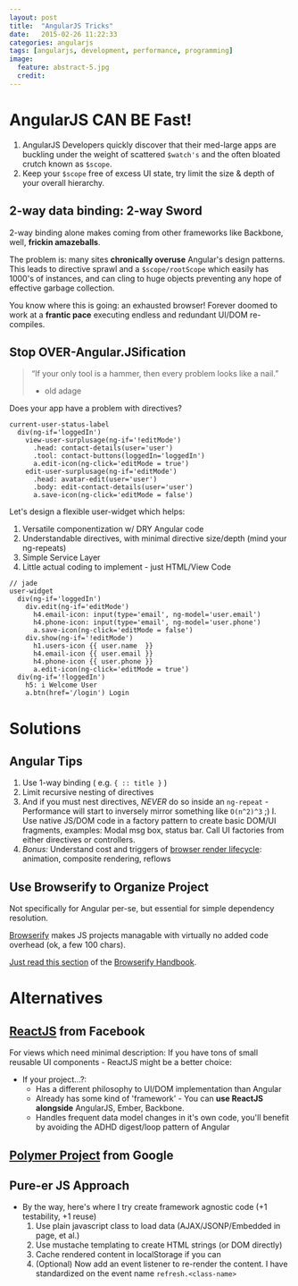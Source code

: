 ```yaml
---
layout: post
title:  "AngularJS Tricks"
date:   2015-02-26 11:22:33
categories: angularjs
tags: [angularjs, development, performance, programming]
image:
  feature: abstract-5.jpg
  credit:
---
```


# AngularJS CAN BE Fast!

1. AngularJS Developers quickly discover that their med-large apps are buckling under the weight of scattered `$watch's` and the often bloated crutch known as `$scope`.
2. Keep your `$scope` free of excess UI state, try limit the size & depth of your overall hierarchy.



## 2-way data binding: 2-way Sword

2-way binding alone makes coming from other frameworks like Backbone, well, __frickin amazeballs__.

The problem is: many sites **chronically overuse** Angular's design patterns.
This leads to directive sprawl and a ```$scope/rootScope``` which easily has 1000's of instances, and can cling to huge objects preventing any hope of effective garbage collection.

You know where this is going: an exhausted browser! Forever doomed to work at a __frantic pace__ executing endless and redundant UI/DOM re-compiles.

## Stop OVER-Angular.JSification

> “If your only tool is a hammer, then every problem looks like a nail.”
> - old adage


Does your app have a problem with directives?


```jade
current-user-status-label
  div(ng-if='loggedIn')
    view-user-surplusage(ng-if='!editMode')
      .head: contact-details(user='user')
      .tool: contact-buttons(loggedIn='loggedIn')
      a.edit-icon(ng-click='editMode = true')
    edit-user-surplusage(ng-if='editMode')
      .head: avatar-edit(user='user')
      .body: edit-contact-details(user='user')
      a.save-icon(ng-click='editMode = false')
```


Let's design a flexible user-widget which helps:

1. Versatile componentization w/ DRY Angular code
1. Understandable directives, with minimal directive size/depth (mind your ng-repeats)
1. Simple Service Layer
1. Little actual coding to implement - just HTML/View Code

```jade
// jade
user-widget
  div(ng-if='loggedIn')
    div.edit(ng-if='editMode')
      h4.email-icon: input(type='email', ng-model='user.email')
      h4.phone-icon: input(type='email', ng-model='user.phone')
      a.save-icon(ng-click='editMode = false')
    div.show(ng-if='!editMode')
      h1.users-icon {{ user.name  }}
      h4.email-icon {{ user.email }}
      h4.phone-icon {{ user.phone }}
      a.edit-icon(ng-click='editMode = true')
  div(ng-if='!loggedIn')
    h5: i Welcome User
    a.btn(href='/login') Login
```

# Solutions

## Angular Tips

1. Use 1-way binding ( e.g. ```{ :: title }``` )
1. Limit recursive nesting of directives
1. And if you must nest directives, *NEVER* do so inside an ```ng-repeat``` - Performance will start to inversely mirror something like ```O(n^2)^3``` ;)
I. Use native JS/DOM code in a factory pattern to create basic DOM/UI fragments, examples: Modal msg box, status bar. Call UI factories from either directives or controllers.
1. *Bonus:* Understand cost and triggers of [browser render lifecycle](https://developers.google.com/web/fundamentals/performance/rendering/index?hl=en): animation, composite rendering, reflows

## Use Browserify to Organize Project

Not specifically for Angular per-se, but essential for simple dependency resolution.

[Browserify](https://github.com/substack/browserify-handbook/blob/master/readme.markdown#exports) makes JS projects managable with virtually no added code overhead (ok, a few 100 chars).

[Just read this section](https://github.com/substack/browserify-handbook/blob/master/readme.markdown#exports) of the [Browserify Handbook](https://github.com/substack/browserify-handbook/).


# Alternatives

## [ReactJS](https://facebook.github.io/react/) from Facebook

For views which need minimal description:
If you have tons of small reusable UI components - ReactJS might be a better choice:

* If your project...?:
  * Has a different philosophy to UI/DOM implementation than Angular
  * Already has some kind of 'framework' - You can **use ReactJS alongside** AngularJS, Ember, Backbone.
  * Handles frequent data model changes in it's own code, you'll benefit by avoiding the ADHD digest/loop pattern of Angular


## [Polymer Project](http://www.Polymer-Project.org/) from Google

## Pure-er JS Approach

* By the way, here's where I try create framework agnostic code (+1 testability, +1 reuse)
    1. Use plain javascript class to load data (AJAX/JSONP/Embedded in page, et al.)
    1. Use mustache templating to create HTML strings (or DOM directly)
    1. Cache rendered content in localStorage if you can
    1. (Optional) Now add an event listener to re-render the content. I have standardized on the event name ```refresh.<class-name>```




